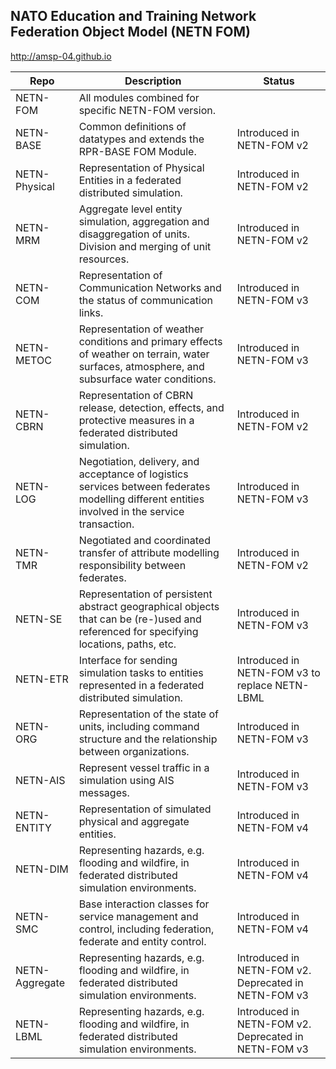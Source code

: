 ## NATO Education and Training Network Federation Object Model (NETN FOM)

http://amsp-04.github.io

|Repo|Description|Status|
|---|---|---|
|NETN-FOM| All modules combined for specific NETN-FOM version.| |
|NETN-BASE| Common definitions of datatypes and extends the RPR-BASE FOM Module.|Introduced in NETN-FOM v2 |
|NETN-Physical| Representation of Physical Entities in a federated distributed simulation.|Introduced in NETN-FOM v2 |
|NETN-MRM| Aggregate level entity simulation, aggregation and disaggregation of units. Division and merging of unit resources.|Introduced in NETN-FOM v2 |
|NETN-COM| Representation of Communication Networks and the status of communication links.|Introduced in NETN-FOM v3|
|NETN-METOC| Representation of weather conditions and primary effects of weather on terrain, water surfaces, atmosphere, and subsurface water conditions.|Introduced in NETN-FOM v3 |
|NETN-CBRN| Representation of CBRN release, detection, effects, and protective measures in a federated distributed simulation.|Introduced in NETN-FOM v2 |
|NETN-LOG| Negotiation, delivery, and acceptance of logistics services between federates modelling different entities involved in the service transaction. | Introduced in NETN-FOM v3 |
|NETN-TMR| Negotiated and coordinated transfer of attribute modelling responsibility between federates. |Introduced in NETN-FOM v2 |
|NETN-SE| Representation of persistent abstract geographical objects that can be (re-)used and referenced for specifying locations, paths, etc. |Introduced in NETN-FOM v3 |
|NETN-ETR| Interface for sending simulation tasks to entities represented in a federated distributed simulation.| Introduced in NETN-FOM v3 to replace NETN-LBML|
|NETN-ORG| Representation of the state of units, including command structure and the relationship between organizations. | Introduced in NETN-FOM v3|
|NETN-AIS| Represent vessel traffic in a simulation using AIS messages.| Introduced in NETN-FOM v3|
|NETN-ENTITY| Representation of simulated physical and aggregate entities.| Introduced in NETN-FOM v4 |
|NETN-DIM| Representing hazards, e.g. flooding and wildfire, in federated distributed simulation environments.|Introduced in NETN-FOM v4|
|NETN-SMC| Base interaction classes for service management and control, including federation, federate and entity control.|Introduced in NETN-FOM v4 |
|NETN-Aggregate| Representing hazards, e.g. flooding and wildfire, in federated distributed simulation environments.|Introduced in NETN-FOM v2. Deprecated in NETN-FOM v3|
|NETN-LBML| Representing hazards, e.g. flooding and wildfire, in federated distributed simulation environments.|Introduced in NETN-FOM v2. Deprecated in NETN-FOM v3|
